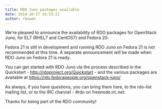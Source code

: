 ```yaml
---
title: RDO Juno packages available
date: 2014-10-27 15:53:21
author: rbowen
---
```


We're pleased to announce the availability of RDO packages for OpenStack Juno, for EL7 (RHEL7 and CentOS7) and Fedora 20.

Fedora 21 is still in development and running RDO Juno on Fedora 21 is not recommended at this time. A separate announcement will be made when RDO Juno on Fedora 21 is ready.

You can get started with RDO Juno via the process described in the Quickstart - http://rdoproject.org/Quickstart - and the various packages are available at https://rdo.fedorapeople.org/openstack-juno/

As always, if you have questions, you can bring them here, to the rdo-list mailing list, or to the IRC channel - #rdo on freenode.irc.net.

Thanks for being part of the RDO community!
